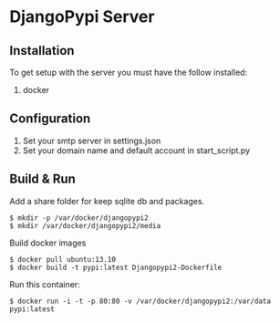 
# DjangoPypi Server


## Installation

To get setup with the server you must have the follow installed:

1. docker

## Configuration

1. Set your smtp server in settings.json
2. Set your domain name and default account in start_script.py

## Build & Run

Add a share folder for keep sqlite db and packages.

``` shell
$ mkdir -p /var/docker/djangopypi2
$ mkdir /var/docker/djangopypi2/media
```

Build docker images

``` shell
$ docker pull ubuntu:13.10
$ docker build -t pypi:latest Djangopypi2-Dockerfile
```

Run this container:

``` shell
$ docker run -i -t -p 80:80 -v /var/docker/djangopypi2:/var/data pypi:latest
```
